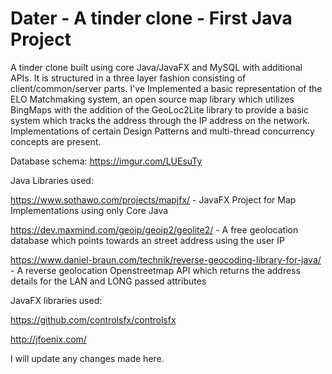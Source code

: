 # Dater - A tinder clone - First Java Project

A tinder clone built using core Java/JavaFX and MySQL with additional APIs. It is structured in a three layer fashion consisting of client/common/server parts. I've Implemented a basic representation of the ELO Matchmaking system, an open source map library which utilizes BingMaps with the addition of the GeoLoc2Lite library to provide a basic system which tracks the address through the IP address on the network. Implementations of certain Design Patterns and multi-thread concurrency concepts are present.

Database schema: https://imgur.com/LUEsuTy

Java Libraries used:

https://www.sothawo.com/projects/mapjfx/ - JavaFX Project for Map Implementations using only Core Java

https://dev.maxmind.com/geoip/geoip2/geolite2/ - A free geolocation database which points towards an street address using the user IP

https://www.daniel-braun.com/technik/reverse-geocoding-library-for-java/ - A reverse geolocation Openstreetmap API which returns the address details for the LAN and LONG passed attributes

JavaFX libraries used:

https://github.com/controlsfx/controlsfx

http://jfoenix.com/


I will update any changes made here.
